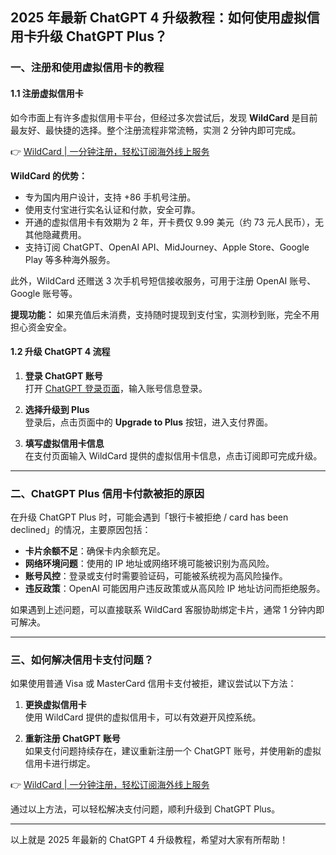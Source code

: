 ## 2025 年最新 ChatGPT 4 升级教程：如何使用虚拟信用卡升级 ChatGPT Plus？

### 一、注册和使用虚拟信用卡的教程

#### 1.1 注册虚拟信用卡

如今市面上有许多虚拟信用卡平台，但经过多次尝试后，发现 **WildCard** 是目前最友好、最快捷的选择。整个注册流程非常流畅，实测 2 分钟内即可完成。

👉 [WildCard | 一分钟注册，轻松订阅海外线上服务](https://bit.ly/bewildcard)

**WildCard 的优势：**
- 专为国内用户设计，支持 +86 手机号注册。
- 使用支付宝进行实名认证和付款，安全可靠。
- 开通的虚拟信用卡有效期为 2 年，开卡费仅 9.99 美元（约 73 元人民币），无其他隐藏费用。
- 支持订阅 ChatGPT、OpenAI API、MidJourney、Apple Store、Google Play 等多种海外服务。

此外，WildCard 还赠送 3 次手机号短信接收服务，可用于注册 OpenAI 账号、Google 账号等。

**提现功能：** 如果充值后未消费，支持随时提现到支付宝，实测秒到账，完全不用担心资金安全。

#### 1.2 升级 ChatGPT 4 流程

1. **登录 ChatGPT 账号**  
   打开 [ChatGPT 登录页面](https://chat.openai.com/auth/login)，输入账号信息登录。

2. **选择升级到 Plus**  
   登录后，点击页面中的 **Upgrade to Plus** 按钮，进入支付界面。

3. **填写虚拟信用卡信息**  
   在支付页面输入 WildCard 提供的虚拟信用卡信息，点击订阅即可完成升级。

---

### 二、ChatGPT Plus 信用卡付款被拒的原因

在升级 ChatGPT Plus 时，可能会遇到「银行卡被拒绝 / card has been declined」的情况，主要原因包括：

- **卡片余额不足**：确保卡内余额充足。
- **网络环境问题**：使用的 IP 地址或网络环境可能被识别为高风险。
- **账号风控**：登录或支付时需要验证码，可能被系统视为高风险操作。
- **违反政策**：OpenAI 可能因用户违反政策或从高风险 IP 地址访问而拒绝服务。

如果遇到上述问题，可以直接联系 WildCard 客服协助绑定卡片，通常 1 分钟内即可解决。

---

### 三、如何解决信用卡支付问题？

如果使用普通 Visa 或 MasterCard 信用卡支付被拒，建议尝试以下方法：

1. **更换虚拟信用卡**  
   使用 WildCard 提供的虚拟信用卡，可以有效避开风控系统。

2. **重新注册 ChatGPT 账号**  
   如果支付问题持续存在，建议重新注册一个 ChatGPT 账号，并使用新的虚拟信用卡进行绑定。

👉 [WildCard | 一分钟注册，轻松订阅海外线上服务](https://bit.ly/bewildcard)

通过以上方法，可以轻松解决支付问题，顺利升级到 ChatGPT Plus。

---

以上就是 2025 年最新的 ChatGPT 4 升级教程，希望对大家有所帮助！